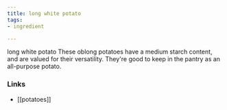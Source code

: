 ```yaml
---
title: long white potato
tags:
- ingredient

---
```

long white potato These oblong potatoes have a medium starch content, and are valued for their versatility. They're good to keep in the pantry as an all-purpose potato.

### Links

* [[potatoes]]
